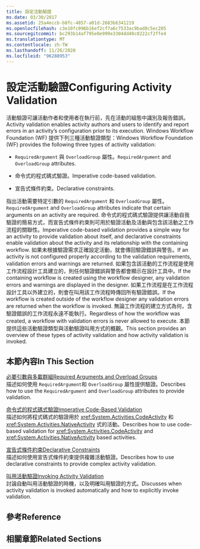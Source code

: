 ```yaml
---
title: 設定活動驗證
ms.date: 03/30/2017
ms.assetid: 25a4eccb-b8fc-4857-a01d-2683b6341219
ms.openlocfilehash: c3e10fc096b16ef2cf7a6c7533ac9bad8c5ec205
ms.sourcegitcommit: bc293b14af795e0e999e3304dd40c0222cf2ffe4
ms.translationtype: MT
ms.contentlocale: zh-TW
ms.lasthandoff: 11/26/2020
ms.locfileid: "96288953"
---
```

# <a name="configuring-activity-validation"></a><span data-ttu-id="c9f2a-102">設定活動驗證</span><span class="sxs-lookup"><span data-stu-id="c9f2a-102">Configuring Activity Validation</span></span>

<span data-ttu-id="c9f2a-103">活動驗證可讓活動作者和使用者在執行前，先在活動的組態中識別及報告錯誤。</span><span class="sxs-lookup"><span data-stu-id="c9f2a-103">Activity validation enables activity authors and users to identify and report errors in an activity’s configuration prior to its execution.</span></span> <span data-ttu-id="c9f2a-104">Windows Workflow Foundation (WF) 提供下列三種活動驗證類型：</span><span class="sxs-lookup"><span data-stu-id="c9f2a-104">Windows Workflow Foundation (WF) provides the following three types of activity validation:</span></span>  
  
- <span data-ttu-id="c9f2a-105">`RequiredArgument` 與 `OverloadGroup` 屬性。</span><span class="sxs-lookup"><span data-stu-id="c9f2a-105">`RequiredArgument` and `OverloadGroup` attributes.</span></span>  
  
- <span data-ttu-id="c9f2a-106">命令式的程式碼式驗證。</span><span class="sxs-lookup"><span data-stu-id="c9f2a-106">Imperative code-based validation.</span></span>  
  
- <span data-ttu-id="c9f2a-107">宣告式條件約束。</span><span class="sxs-lookup"><span data-stu-id="c9f2a-107">Declarative constraints.</span></span>  
  
 <span data-ttu-id="c9f2a-108">指出活動需要特定引數的 `RequiredArgument` 和 `OverloadGroup` 屬性。</span><span class="sxs-lookup"><span data-stu-id="c9f2a-108">`RequiredArgument` and `OverloadGroup` attributes indicate that certain arguments on an activity are required.</span></span> <span data-ttu-id="c9f2a-109">命令式的程式碼式驗證提供讓活動自我驗證的簡易方式，而宣告式條件約束則可用於驗證活動及活動與包含該活動之工作流程的關聯性。</span><span class="sxs-lookup"><span data-stu-id="c9f2a-109">Imperative code-based validation provides a simple way for an activity to provide validation about itself, and declarative constraints enable validation about the activity and its relationship with the containing workflow.</span></span> <span data-ttu-id="c9f2a-110">如果未根據驗證需求正確設定活動，就會傳回驗證錯誤與警告。</span><span class="sxs-lookup"><span data-stu-id="c9f2a-110">If an activity is not configured properly according to the validation requirements, validation errors and warnings are returned.</span></span> <span data-ttu-id="c9f2a-111">如果包含該活動的工作流程是使用工作流程設計工具建立的，則任何驗證錯誤與警告都會顯示在設計工具中。</span><span class="sxs-lookup"><span data-stu-id="c9f2a-111">If the containing workflow is created using the workflow designer, any validation errors and warnings are displayed in the designer.</span></span> <span data-ttu-id="c9f2a-112">如果工作流程是在工作流程設計工具以外建立的，則會在叫用該工作流程時傳回所有驗證錯誤。</span><span class="sxs-lookup"><span data-stu-id="c9f2a-112">If the workflow is created outside of the workflow designer any validation errors are returned when the workflow is invoked.</span></span> <span data-ttu-id="c9f2a-113">無論工作流程的建立方式為何，含驗證錯誤的工作流程永遠不能執行。</span><span class="sxs-lookup"><span data-stu-id="c9f2a-113">Regardless of how the workflow was created, a workflow with validation errors is never allowed to execute.</span></span> <span data-ttu-id="c9f2a-114">本節提供這些活動驗證類型與活動驗證叫用方式的概觀。</span><span class="sxs-lookup"><span data-stu-id="c9f2a-114">This section provides an overview of these types of activity validation and how activity validation is invoked.</span></span>  
  
## <a name="in-this-section"></a><span data-ttu-id="c9f2a-115">本節內容</span><span class="sxs-lookup"><span data-stu-id="c9f2a-115">In This Section</span></span>  

 [<span data-ttu-id="c9f2a-116">必要引數與多載群組</span><span class="sxs-lookup"><span data-stu-id="c9f2a-116">Required Arguments and Overload Groups</span></span>](required-arguments-and-overload-groups.md)  
 <span data-ttu-id="c9f2a-117">描述如何使用 `RequiredArgument`和 `OverloadGroup` 屬性提供驗證。</span><span class="sxs-lookup"><span data-stu-id="c9f2a-117">Describes how to use the `RequiredArgument` and `OverloadGroup` attributes to provide validation.</span></span>  
  
 [<span data-ttu-id="c9f2a-118">命令式的程式碼式驗證</span><span class="sxs-lookup"><span data-stu-id="c9f2a-118">Imperative Code-Based Validation</span></span>](imperative-code-based-validation.md)  
 <span data-ttu-id="c9f2a-119">描述如何將程式碼式的驗證用於 <xref:System.Activities.CodeActivity> 和 <xref:System.Activities.NativeActivity> 式的活動。</span><span class="sxs-lookup"><span data-stu-id="c9f2a-119">Describes how to use code-based validation for <xref:System.Activities.CodeActivity> and <xref:System.Activities.NativeActivity> based activities.</span></span>  
  
 [<span data-ttu-id="c9f2a-120">宣告式條件約束</span><span class="sxs-lookup"><span data-stu-id="c9f2a-120">Declarative Constraints</span></span>](declarative-constraints.md)  
 <span data-ttu-id="c9f2a-121">描述如何使用宣告式條件約束提供複雜活動驗證。</span><span class="sxs-lookup"><span data-stu-id="c9f2a-121">Describes how to use declarative constraints to provide complex activity validation.</span></span>  
  
 [<span data-ttu-id="c9f2a-122">叫用活動驗證</span><span class="sxs-lookup"><span data-stu-id="c9f2a-122">Invoking Activity Validation</span></span>](invoking-activity-validation.md)  
 <span data-ttu-id="c9f2a-123">討論自動叫用活動驗證的時機，以及明確叫用驗證的方式。</span><span class="sxs-lookup"><span data-stu-id="c9f2a-123">Discusses when activity validation is invoked automatically and how to explicitly invoke validation.</span></span>  
  
## <a name="reference"></a><span data-ttu-id="c9f2a-124">參考</span><span class="sxs-lookup"><span data-stu-id="c9f2a-124">Reference</span></span>  
  
## <a name="related-sections"></a><span data-ttu-id="c9f2a-125">相關章節</span><span class="sxs-lookup"><span data-stu-id="c9f2a-125">Related Sections</span></span>
